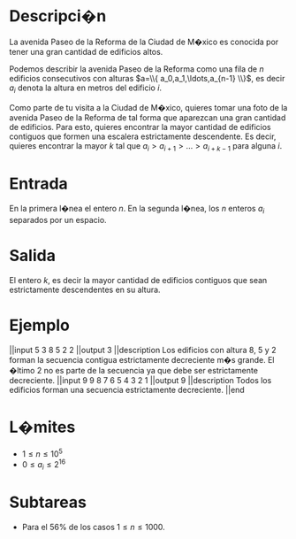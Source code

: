 # Descripci�n

La avenida Paseo de la Reforma de la Ciudad de M�xico es conocida por tener una gran cantidad de edificios altos.

Podemos describir la avenida Paseo de la Reforma como una fila de $n$ edificios consecutivos con alturas $a=\\{ a_0,a_1,\ldots,a_{n-1} \\}$, es decir $a_i$ denota la altura en metros del edificio $i$.

Como parte de tu visita a la Ciudad de M�xico, quieres tomar una foto de la avenida Paseo de la Reforma de tal forma que aparezcan una gran cantidad de edificios. Para esto, quieres encontrar la mayor cantidad de edificios contiguos que formen una escalera estrictamente descendente. Es decir, quieres encontrar la mayor $k$ tal que $a_i > a_{i+1} > ... > a_{i+k-1}$ para alguna $i$.

# Entrada

En la primera l�nea el entero $n$.
En la segunda l�nea, los $n$ enteros $a_i$ separados por un espacio.

# Salida

El entero $k$, es decir la mayor cantidad de edificios contiguos que sean estrictamente descendentes en su altura.

# Ejemplo

||input
5
3 8 5 2 2
||output
3
||description
Los edificios con altura 8, 5 y 2 forman la secuencia contigua estrictamente decreciente m�s grande. El �ltimo 2 no es parte de la secuencia ya que debe ser estrictamente decreciente.
||input
9
9 8 7 6 5 4 3 2 1
||output
9
||description
Todos los edificios forman una secuencia estrictamente decreciente.
||end

# L�mites

- $1 \leq n \leq 10^5$
- $0 \leq a_i \leq 2^{16}$

# Subtareas

- Para el 56% de los casos $1 \leq n \leq 1000.$
